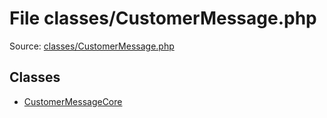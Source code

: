 File classes/CustomerMessage.php
=========

Source: [classes/CustomerMessage.php](https://github.com/PrestaShop/PrestaShop/blob/1.6.0.10/classes/CustomerMessage.php)


Classes
-------

* [CustomerMessageCore](class.CustomerMessageCore.md)


